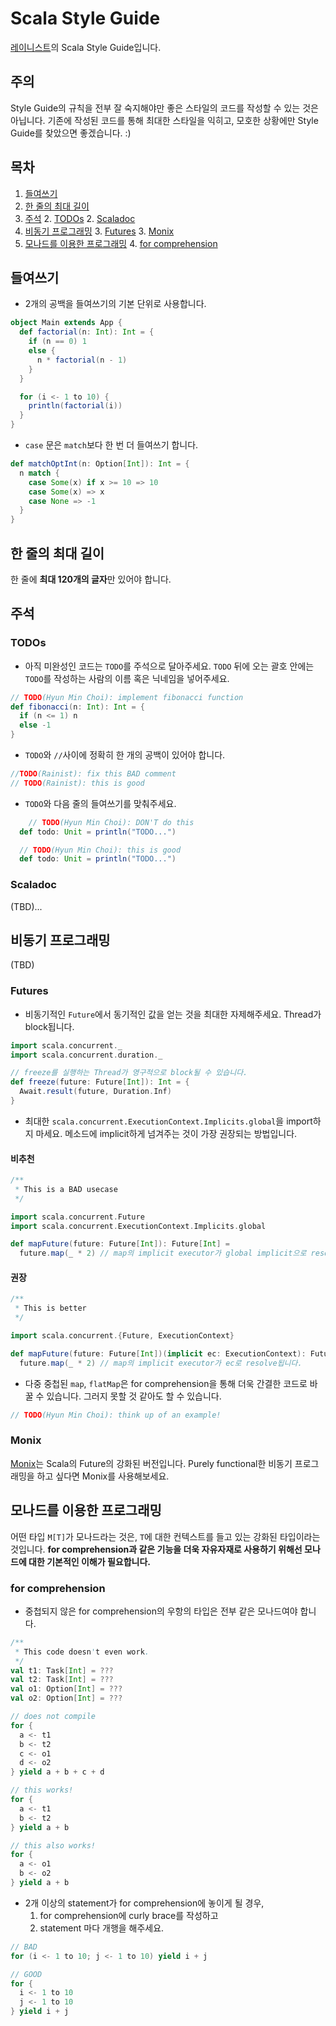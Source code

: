 # Scala Style Guide

[레이니스트](https://github.com/Rainist)의 Scala Style Guide입니다.

## **주의**

Style Guide의 규칙을 전부 잘 숙지해야만 좋은 스타일의 코드를 작성할 수 있는 것은 아닙니다. 기존에 작성된 코드를 통해 최대한 스타일을 익히고, 모호한 상황에만 Style Guide를 찾았으면 좋겠습니다. :)

## 목차
  1. [들여쓰기](#indentation)
  1. [한 줄의 최대 길이](#max-characters)
  2. [주석](#comments)
    2. [TODOs](#todos)
    2. [Scaladoc](#scaladoc)
  3. [비동기 프로그래밍](#async-programming)
    3. [Futures](#futures)
    3. [Monix](#monix)
  4. [모나드를 이용한 프로그래밍](#monadic-programming)
    4. [for comprehension](#for-comprehension)

<a name="indentation"></a>
## 들여쓰기

  * 2개의 공백을 들여쓰기의 기본 단위로 사용합니다.

```scala
object Main extends App {
  def factorial(n: Int): Int = {
    if (n == 0) 1
    else {
      n * factorial(n - 1)
    }
  }

  for (i <- 1 to 10) {
    println(factorial(i))
  }  
}
```
  * `case` 문은 `match`보다 한 번 더 들여쓰기 합니다.

```scala
def matchOptInt(n: Option[Int]): Int = {
  n match {
    case Some(x) if x >= 10 => 10
    case Some(x) => x
    case None => -1
  }
}
```

<a name="max-characters"></a>
## 한 줄의 최대 길이
한 줄에 **최대 120개의 글자**만 있어야 합니다.

<a name="comments"></a>
## 주석

<a name="todos"></a>
### TODOs
  * 아직 미완성인 코드는 `TODO`를 주석으로 달아주세요. `TODO` 뒤에 오는 괄호 안에는 `TODO`를 작성하는 사람의 이름 혹은 닉네임을 넣어주세요.

```scala
// TODO(Hyun Min Choi): implement fibonacci function
def fibonacci(n: Int): Int = {
  if (n <= 1) n
  else -1
}
```

  * `TODO`와 `//`사이에 정확히 한 개의 공백이 있어야 합니다.
```scala
//TODO(Rainist): fix this BAD comment
// TODO(Rainist): this is good
```

  * `TODO`와 다음 줄의 들여쓰기를 맞춰주세요.
```scala
    // TODO(Hyun Min Choi): DON'T do this
  def todo: Unit = println("TODO...")

  // TODO(Hyun Min Choi): this is good
  def todo: Unit = println("TODO...")
```

<a name="scaladoc"></a>
### Scaladoc

(TBD)...

<a name="async-programming"></a>
## 비동기 프로그래밍

(TBD)

<a name="futures"></a>
### Futures

  * 비동기적인 `Future`에서 동기적인 값을 얻는 것을 최대한 자제해주세요. Thread가 block됩니다.

```scala
import scala.concurrent._
import scala.concurrent.duration._

// freeze를 실행하는 Thread가 영구적으로 block될 수 있습니다.
def freeze(future: Future[Int]): Int = {
  Await.result(future, Duration.Inf)
}
```

  * 최대한 `scala.concurrent.ExecutionContext.Implicits.global`을 import하지 마세요. 메소드에 implicit하게 넘겨주는 것이 가장 권장되는 방법입니다.

#### 비추천
```scala
/**
 * This is a BAD usecase
 */

import scala.concurrent.Future
import scala.concurrent.ExecutionContext.Implicits.global

def mapFuture(future: Future[Int]): Future[Int] =
  future.map(_ * 2) // map의 implicit executor가 global implicit으로 resolve하면서, mapFuture의 `ExecutionContext`를 외부에서 주입하는 것이 불가능해집니다.
```

#### 권장
```scala
/**
 * This is better
 */

import scala.concurrent.{Future, ExecutionContext}

def mapFuture(future: Future[Int])(implicit ec: ExecutionContext): Future[Int] =
  future.map(_ * 2) // map의 implicit executor가 ec로 resolve됩니다.
```

  * 다중 중첩된 `map`, `flatMap`은 for comprehension을 통해 더욱 간결한 코드로 바꿀 수 있습니다. 그러지 못할 것 같아도 할 수 있습니다.

```scala
// TODO(Hyun Min Choi): think up of an example!
```

<a name="monix"></a>
### Monix

[Monix](https://github.com/typelevel/monix)는 Scala의 Future의 강화된 버전입니다. Purely functional한 비동기 프로그래밍을 하고 싶다면 Monix를 사용해보세요.

<a name="monadic-programming"></a>
## 모나드를 이용한 프로그래밍

어떤 타입 `M[T]`가 모나드라는 것은, `T`에 대한 컨텍스트를 들고 있는 강화된 타입이라는 것입니다. **for comprehension과 같은 기능을 더욱 자유자재로 사용하기 위해선 모나드에 대한 기본적인 이해가 필요합니다.**

<a name="for-comprehension"></a>
### for comprehension

  * 중첩되지 않은 for comprehension의 우항의 타입은 전부 같은 모나드여야 합니다.

```scala
/**
 * This code doesn't even work.
 */
val t1: Task[Int] = ???
val t2: Task[Int] = ???
val o1: Option[Int] = ???
val o2: Option[Int] = ???

// does not compile
for {
  a <- t1
  b <- t2
  c <- o1
  d <- o2
} yield a + b + c + d

// this works!
for {
  a <- t1
  b <- t2
} yield a + b

// this also works!
for {
  a <- o1
  b <- o2
} yield a + b
```

  * 2개 이상의 statement가 for comprehension에 놓이게 될 경우,
    1. for comprehension에 curly brace를 작성하고
    2. statement 마다 개행을 해주세요.

```scala
// BAD
for (i <- 1 to 10; j <- 1 to 10) yield i + j

// GOOD
for {
  i <- 1 to 10
  j <- 1 to 10
} yield i + j
```

